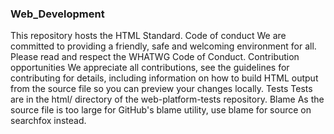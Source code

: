 ### Web_Development

This repository hosts the HTML Standard.  Code of conduct We are committed to providing a friendly, safe and welcoming environment for all. Please read and respect the WHATWG Code of Conduct.  Contribution opportunities We appreciate all contributions, see the guidelines for contributing for details, including information on how to build HTML output from the source file so you can preview your changes locally.  Tests Tests are in the html/ directory of the web-platform-tests repository.  Blame As the source file is too large for GitHub's blame utility, use blame for source on searchfox instead.






